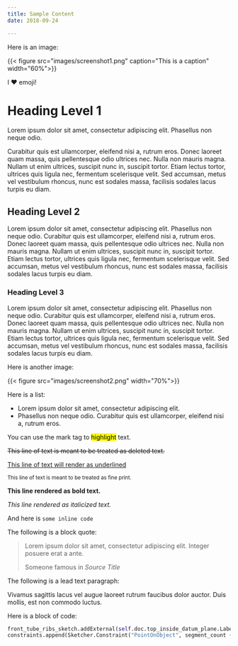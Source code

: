```yaml
---
title: Sample Content
date: 2018-09-24

---
```

Here is an image:

{{< figure src="images/screenshot1.png" caption="This is a caption" width="60%">}}

I :heart: emoji!

# Heading Level 1
Lorem ipsum dolor sit amet, consectetur adipiscing elit. Phasellus non neque odio. 

<!--more-->
Curabitur quis est ullamcorper, eleifend nisi a, rutrum eros. Donec laoreet quam massa, quis pellentesque odio ultrices nec. Nulla non mauris magna. Nullam ut enim ultrices, suscipit nunc in, suscipit tortor. Etiam lectus tortor, ultrices quis ligula nec, fermentum scelerisque velit. Sed accumsan, metus vel vestibulum rhoncus, nunc est sodales massa, facilisis sodales lacus turpis eu diam.

## Heading Level 2
Lorem ipsum dolor sit amet, consectetur adipiscing elit. Phasellus non neque odio. Curabitur quis est ullamcorper, eleifend nisi a, rutrum eros. Donec laoreet quam massa, quis pellentesque odio ultrices nec. Nulla non mauris magna. Nullam ut enim ultrices, suscipit nunc in, suscipit tortor. Etiam lectus tortor, ultrices quis ligula nec, fermentum scelerisque velit. Sed accumsan, metus vel vestibulum rhoncus, nunc est sodales massa, facilisis sodales lacus turpis eu diam.
### Heading Level 3
Lorem ipsum dolor sit amet, consectetur adipiscing elit. Phasellus non neque odio. Curabitur quis est ullamcorper, eleifend nisi a, rutrum eros. Donec laoreet quam massa, quis pellentesque odio ultrices nec. Nulla non mauris magna. Nullam ut enim ultrices, suscipit nunc in, suscipit tortor. Etiam lectus tortor, ultrices quis ligula nec, fermentum scelerisque velit. Sed accumsan, metus vel vestibulum rhoncus, nunc est sodales massa, facilisis sodales lacus turpis eu diam.

Here is another image:

{{< figure src="images/screenshot2.png" width="70%">}}


Here is a list:

* Lorem ipsum dolor sit amet, consectetur adipiscing elit.
* Phasellus non neque odio. Curabitur quis est ullamcorper, eleifend nisi a, rutrum eros. 

You can use the mark tag to <mark>highlight</mark> text.

<del>This line of text is meant to be treated as deleted text.</del>

<u>This line of text will render as underlined</u>

<small>This line of text is meant to be treated as fine print.</small>

<strong>This line rendered as bold text.</strong>

<em>This line rendered as italicized text.</em>

And here is `some inline code`


The following is a block quote:

<blockquote class="blockquote">
  <p class="mb-0">Lorem ipsum dolor sit amet, consectetur adipiscing elit. Integer posuere erat a ante.</p>
  <footer class="blockquote-footer">Someone famous in <cite title="Source Title">Source Title</cite></footer>
</blockquote>

The following is a lead text paragraph:

<p class="lead">
  Vivamus sagittis lacus vel augue laoreet rutrum faucibus dolor auctor. Duis mollis, est non commodo luctus.
</p>


Here is a block of code:

```python
front_tube_ribs_sketch.addExternal(self.doc.top_inside_datum_plane.Label, '')
constraints.append(Sketcher.Constraint("PointOnObject", segment_count + 1, 2, -3))
```


